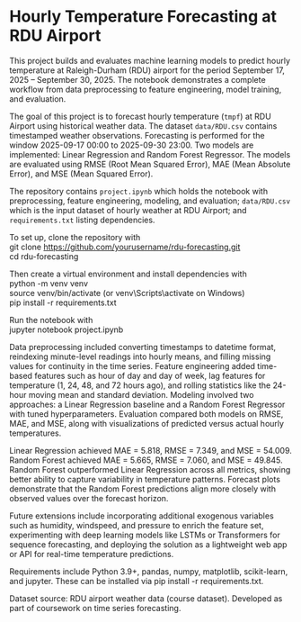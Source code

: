 # Hourly Temperature Forecasting at RDU Airport

This project builds and evaluates machine learning models to predict hourly temperature at Raleigh-Durham (RDU) airport for the period September 17, 2025 – September 30, 2025. The notebook demonstrates a complete workflow from data preprocessing to feature engineering, model training, and evaluation.

The goal of this project is to forecast hourly temperature (`tmpf`) at RDU Airport using historical weather data. The dataset `data/RDU.csv` contains timestamped weather observations. Forecasting is performed for the window 2025-09-17 00:00 to 2025-09-30 23:00. Two models are implemented: Linear Regression and Random Forest Regressor. The models are evaluated using RMSE (Root Mean Squared Error), MAE (Mean Absolute Error), and MSE (Mean Squared Error).

The repository contains `project.ipynb` which holds the notebook with preprocessing, feature engineering, modeling, and evaluation; `data/RDU.csv` which is the input dataset of hourly weather at RDU Airport; and `requirements.txt` listing dependencies.

To set up, clone the repository with  
git clone https://github.com/yourusername/rdu-forecasting.git  
cd rdu-forecasting  

Then create a virtual environment and install dependencies with  
python -m venv venv  
source venv/bin/activate   (or venv\Scripts\activate on Windows)  
pip install -r requirements.txt  

Run the notebook with  
jupyter notebook project.ipynb  

Data preprocessing included converting timestamps to datetime format, reindexing minute-level readings into hourly means, and filling missing values for continuity in the time series. Feature engineering added time-based features such as hour of day and day of week, lag features for temperature (1, 24, 48, and 72 hours ago), and rolling statistics like the 24-hour moving mean and standard deviation. Modeling involved two approaches: a Linear Regression baseline and a Random Forest Regressor with tuned hyperparameters. Evaluation compared both models on RMSE, MAE, and MSE, along with visualizations of predicted versus actual hourly temperatures.

Linear Regression achieved MAE = 5.818, RMSE = 7.349, and MSE = 54.009. Random Forest achieved MAE = 5.665, RMSE = 7.060, and MSE = 49.845. Random Forest outperformed Linear Regression across all metrics, showing better ability to capture variability in temperature patterns. Forecast plots demonstrate that the Random Forest predictions align more closely with observed values over the forecast horizon.

Future extensions include incorporating additional exogenous variables such as humidity, windspeed, and pressure to enrich the feature set, experimenting with deep learning models like LSTMs or Transformers for sequence forecasting, and deploying the solution as a lightweight web app or API for real-time temperature predictions.

Requirements include Python 3.9+, pandas, numpy, matplotlib, scikit-learn, and jupyter. These can be installed via pip install -r requirements.txt.

Dataset source: RDU airport weather data (course dataset). Developed as part of coursework on time series forecasting.
